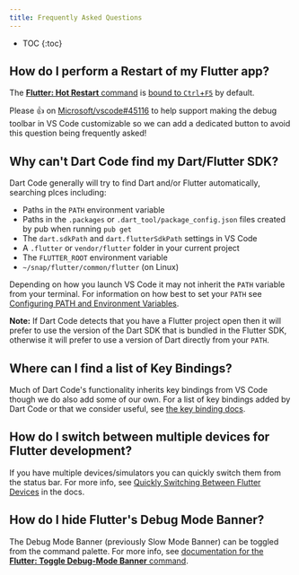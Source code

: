 ```yaml
---
title: Frequently Asked Questions
---
```


* TOC
{:toc}

<!-- TODO -->
<!-- TODO -->
<!-- TODO -->

## How do I perform a Restart of my Flutter app?

The [**Flutter: Hot Restart** command](/docs/debugging-commands/#flutter-hot-restart) is [bound to `Ctrl`+`F5`](/docs/key-bindings/) by default.

Please 👍 on [Microsoft/vscode#45116](https://github.com/Microsoft/vscode/issues/45116) to help support making the debug toolbar in VS Code customizable so we can add a dedicated button to avoid this question being frequently asked!

## Why can't Dart Code find my Dart/Flutter SDK?

Dart Code generally will try to find Dart and/or Flutter automatically, searching plces including:

- Paths in the `PATH` environment variable
- Paths in the `.packages` or `.dart_tool/package_config.json` files created by pub when running `pub get`
- The `dart.sdkPath` and `dart.flutterSdkPath` settings in VS Code
- A `.flutter` or `vendor/flutter` folder in your current project
- The `FLUTTER_ROOT` environment variable
- `~/snap/flutter/common/flutter` (on Linux)

Depending on how you launch VS Code it may not inherit the `PATH` variable from your terminal. For information on how best to set your `PATH` see [Configuring PATH and Environment Variables](/docs/configuring-path-and-environment-variables/).

**Note:** If Dart Code detects that you have a Flutter project open then it will prefer to use the version of the Dart SDK that is bundled in the Flutter SDK, otherwise it will prefer to use a version of Dart directly from your `PATH`.

## Where can I find a list of Key Bindings?

Much of Dart Code's functionality inherits key bindings from VS Code though we do also add some of our own. For a list of key bindings added by Dart Code or that we consider useful, see [the key binding docs](/docs/key-bindings/).

## How do I switch between multiple devices for Flutter development?

If you have multiple devices/simulators you can quickly switch them from the status bar. For more info, see [Quickly Switching Between Flutter Devices](/docs/quickly-switching-between-flutter-devices/) in the docs.

## How do I hide Flutter's Debug Mode Banner?

The Debug Mode Banner (previously Slow Mode Banner) can be toggled from the command palette. For more info, see [documentation for the **Flutter: Toggle Debug-Mode Banner** command](/docs/debugging-commands/#flutter-toggle-debug-mode-banner).

